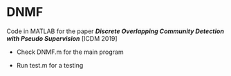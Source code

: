 # DNMF

Code in MATLAB for the paper ***Discrete Overlapping Community Detection with Pseudo Supervision*** [ICDM 2019]

+ Check DNMF.m for the main program

+ Run test.m for a testing
